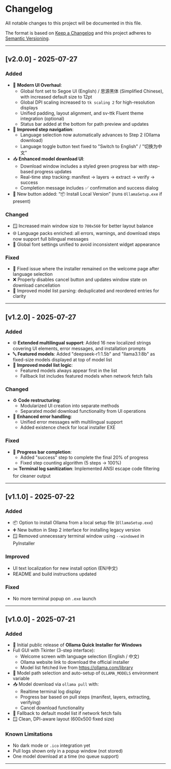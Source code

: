 # Changelog

All notable changes to this project will be documented in this file.

The format is based on [Keep a Changelog](https://keepachangelog.com/en/1.0.0/)
and this project adheres to [Semantic Versioning](https://semver.org/spec/v2.0.0.html).

---

## [v2.0.0] - 2025-07-27

### Added
- 🎨 **Modern UI Overhaul**:
  - Global font set to Segoe UI (English) / 思源黑体 (Simplified Chinese), with increased default size to 12pt
  - Global DPI scaling increased to `tk scaling 2` for high-resolution displays
  - Unified padding, layout alignment, and sv-ttk Fluent theme integration (optional)
  - Status bar added at the bottom for path preview and updates
- 🧭 **Improved step navigation**:
  - Language selection now automatically advances to Step 2 (Ollama download)
  - Language toggle button text fixed to "Switch to English" / "切换为中文"
- 📥 **Enhanced model download UI**:
  - Download window includes a styled green progress bar with step-based progress updates
  - Real-time step tracking: manifest → layers → extract → verify → success
  - Completion message includes ✅ confirmation and success dialog
- 📎 New button added: “📦 Install Local Version” (runs `OllamaSetup.exe` if present)

### Changed
- 🪟 Increased main window size to `700x560` for better layout balance
- 🌐 Language packs enriched: all errors, warnings, and download steps now support full bilingual messages
- 🧰 Global font settings unified to avoid inconsistent widget appearance

### Fixed
- 🐞 Fixed issue where the installer remained on the welcome page after language selection
- ❌ Properly disables cancel button and updates window state on download cancellation
- 💬 Improved model list parsing: deduplicated and reordered entries for clarity

---

## [v1.2.0] - 2025-07-27
### Added
- 🌐 **Extended multilingual support**: Added 16 new localized strings covering UI elements, error messages, and installation prompts
- 🔤 **Featured models**: Added "deepseek-r1:1.5b" and "llama3.1:8b" as fixed-size models displayed at top of model list
- 📍 **Improved model list logic**:
  - Featured models always appear first in the list
  - Fallback list includes featured models when network fetch fails

### Changed
- ♻️ **Code restructuring**:
  - Modularized UI creation into separate methods
  - Separated model download functionality from UI operations
- 📝 **Enhanced error handling**:
  - Unified error messages with multilingual support
  - Added existence check for local installer EXE

### Fixed
- 🚫 **Progress bar completion**:
  - Added "success" step to complete the final 20% of progress
  - Fixed step counting algorithm (5 steps → 100%)
- ✂️ **Terminal log sanitization**: Implemented ANSI escape code filtering for cleaner output

---

## [v1.1.0] - 2025-07-22

### Added
- 📦 Option to install Ollama from a local setup file (`OllamaSetup.exe`)
- ➕ New button in Step 2 interface for installing legacy version
- 🪟 Removed unnecessary terminal window using `--windowed` in PyInstaller

### Improved
- UI text localization for new install option (EN/中文)
- README and build instructions updated

### Fixed
- No more terminal popup on `.exe` launch

---

## [v1.0.0] - 2025-07-21

### Added
- 🎉 Initial public release of **Ollama Quick Installer for Windows**
- Full GUI with Tkinter (3-step interface):
  - Welcome screen with language selection (English / 中文)
  - Ollama website link to download the official installer
  - Model list fetched live from https://ollama.com/library
- 📂 Model path selection and auto-setup of `OLLAMA_MODELS` environment variable
- 📥 Model download via `ollama pull` with:
  - Realtime terminal log display
  - Progress bar based on pull steps (manifest, layers, extracting, verifying)
  - Cancel download functionality
- 🧩 Fallback to default model list if network fetch fails
- 🪟 Clean, DPI-aware layout (600x500 fixed size)

### Known Limitations
- No dark mode or `.ico` integration yet
- Pull logs shown only in a popup window (not stored)
- One model download at a time (no queue support)

---
